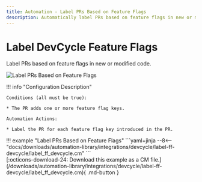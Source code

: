 ```yaml
---
title: Automation - Label PRs Based on Feature Flags
description: Automatically label PRs based on feature flags in new or modified code.
---
```

# Label DevCycle Feature Flags

<!-- --8<-- [start:example]-->

Label PRs based on feature flags in new or modified code.

![Label PRs Based on Feature Flags](/automations/integrations/devcycle/label-ff-devcycle/label-ff-devcycle.png)

!!! info "Configuration Description"

    Conditions (all must be true):
    
    * The PR adds one or more feature flag keys.
   
    Automation Actions:
    
    * Label the PR for each feature flag key introduced in the PR.

<div class="automationExample" markdown="1">
!!! example "Label PRs Based on Feature Flags"
    ```yaml+jinja
    --8<-- "docs/downloads/automation-library/integrations/devcycle/label-ff-devcycle/label_ff_devcycle.cm"
    ```
    <div class="result" markdown>
      <span>
      [:octicons-download-24: Download this example as a CM file.](/downloads/automation-library/integrations/devcycle/label-ff-devcycle/label_ff_devcycle.cm){ .md-button }
      </span>
    </div>
<!-- --8<-- [end:example]-->